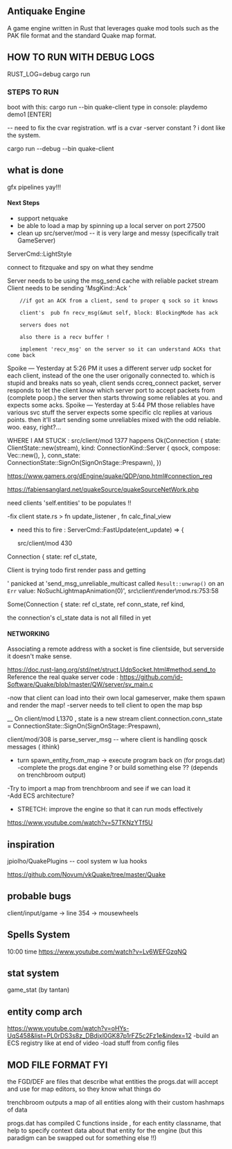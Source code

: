 
## Antiquake Engine 

A game engine written in Rust that leverages quake mod tools such as the PAK file format and the standard Quake map format.  
 

## HOW TO RUN WITH DEBUG LOGS
RUST_LOG=debug cargo run


 ### STEPS TO RUN 
 boot with this: cargo run --bin quake-client
 type in console: playdemo demo1  [ENTER]

-- need to fix the cvar registration.  wtf is a cvar -server constant ?  i dont like the system. 


cargo run --debug --bin quake-client



## what is done 
gfx pipelines yay!!!



#### Next Steps 
- support netquake 
- be able to load a map  by spinning up a local server on port 27500 
- clean up  src/server/mod  -- it is very large and messy  (specifically trait GameServer)

 ServerCmd::LightStyle 



connect to fitzquake and spy on what they sendme



Server needs to be using the msg_send cache with reliable packet stream 
Client needs to be sending 'MsgKind::Ack '

        //if got an ACK from a client, send to proper q sock so it knows 

        client's  pub fn recv_msg(&mut self, block: BlockingMode has ack 

        servers does not 

        also there is a recv buffer !

        implement 'recv_msg' on the server so it can understand ACKs that come back 





Spoike
 — 
Yesterday at 5:26 PM
it uses a different server udp socket for each client, instead of the one the user origonally connected to. which is stupid and breaks nats
so yeah, client sends ccreq_connect packet, server responds to let the client know which server port to accept packets from (complete poop.)
the server then starts throwing some reliables at you.
and expects some acks.
Spoike
 — 
Yesterday at 5:44 PM
those reliables have various svc stuff
the server expects some specific clc replies at various points.
then it'll start sending some unreliables mixed with the odd reliable. woo. easy, right?...


 

WHERE I AM  STUCK : 
src/client/mod 1377 happens 
  Ok(Connection {
        state: ClientState::new(stream),
        kind: ConnectionKind::Server {
            qsock,
            compose: Vec::new(),
        },
        conn_state: ConnectionState::SignOn(SignOnStage::Prespawn),
    })


https://www.gamers.org/dEngine/quake/QDP/qnp.html#connection_req

https://fabiensanglard.net/quakeSource/quakeSourceNetWork.php



need clients 'self.entities' to be populates !!

-fix client state.rs >  fn update_listener , fn calc_final_view

- need this to fire :  ServerCmd::FastUpdate(ent_update) => { 

    src/client/mod 430 


 Connection {
            state: ref cl_state,



Client is trying todo first render pass and getting 

' panicked at 'send_msg_unreliable_multicast
called `Result::unwrap()` on an `Err` value: NoSuchLightmapAnimation(0)', src\client\render\mod.rs:753:58

Some(Connection {
            state: ref cl_state,
            ref conn_state,
            ref kind,

the connection's cl_state  data is not all filled in yet 



#### NETWORKING 
Associating a remote address with a socket is fine clientside, but serverside it doesn't make sense.

https://doc.rust-lang.org/std/net/struct.UdpSocket.html#method.send_to
Reference the real quake server code : https://github.com/id-Software/Quake/blob/master/QW/server/sv_main.c



-now that client can load into their own local gameserver, make them spawn and render the map! 
-server needs to tell client to open the map bsp 



__ 
On client/mod  L1370 , 
state is a new stream 
client.connection.conn_state =  ConnectionState::SignOn(SignOnStage::Prespawn),


client/mod/308  is parse_server_msg   -- where client is handling qosck messages ( ithink) 







- turn spawn_entity_from_map -> execute program   back on (for progs.dat)
-complete the progs.dat engine ?  or build something else ??  (depends on trenchbroom output)



-Try to import a map from trenchbroom and see if we can load it  
-Add ECS architecture?
 

- STRETCH: improve the engine so that it can run mods effectively

https://www.youtube.com/watch?v=57TKNzYTf5U





## inspiration 
jpiolho/QuakePlugins -- cool system w lua hooks 

https://github.com/Novum/vkQuake/tree/master/Quake

  
 ## probable bugs 
 client/input/game -> line 354 -> mousewheels 

 
 
 

## Spells System

10:00 time 
https://www.youtube.com/watch?v=Lv6WEFGzqNQ


## stat system
game_stat  (by tantan)


## entity comp arch

https://www.youtube.com/watch?v=oHYs-UqS458&list=PL0rDS3s8z_DBdjxl0GK87p1rFZ5c2Fz1e&index=12
-build an ECS registry like at end of video 
-load stuff from config files 



##  MOD FILE FORMAT FYI 

the FGD/DEF are files that describe what entities the progs.dat will accept and use
for map editors, so they know what things do

trenchbroom outputs a map of all entities along with their custom hashmaps of data 

progs.dat has compiled C functions inside , for each entity classname, that help to specify context data about that entity for the engine  (but this paradigm can be swapped out for something else !!) 